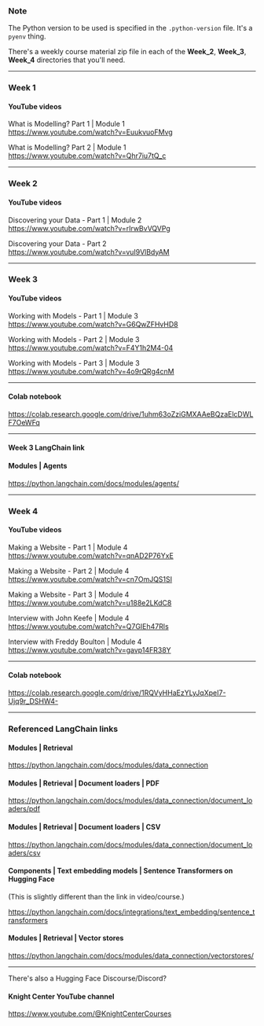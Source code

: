 ### Note
The Python version to be used is specified in the `.python-version` file. It's a `pyenv` thing.

There's a weekly course material zip file in each of the **Week_2**, **Week_3**, **Week_4** directories that you'll need.

----

### Week 1

#### YouTube videos

What is Modelling? Part 1 | Module 1  
https://www.youtube.com/watch?v=EuukvuoFMvg

What is Modelling? Part 2 | Module 1  
https://www.youtube.com/watch?v=Qhr7iu7tQ_c

---

### Week 2

#### YouTube videos

Discovering your Data - Part 1 | Module 2  
https://www.youtube.com/watch?v=rIrwBvVQVPg

Discovering your Data - Part 2  
https://www.youtube.com/watch?v=vuI9VlBdyAM

----

### Week 3

#### YouTube videos

Working with Models - Part 1 | Module 3  
https://www.youtube.com/watch?v=G6QwZFHvHD8

Working with Models - Part 2 | Module 3  
https://www.youtube.com/watch?v=F4Y1h2M4-04

Working with Models - Part 3 | Module 3  
https://www.youtube.com/watch?v=4o9rQRg4cnM

----

#### Colab notebook
https://colab.research.google.com/drive/1uhm63oZziGMXAAeBQzaElcDWLF7OeWFq

----

#### Week 3 LangChain link

#### Modules | Agents

https://python.langchain.com/docs/modules/agents/

----

### Week 4

#### YouTube videos

Making a Website - Part 1 | Module 4  
https://www.youtube.com/watch?v=qnAD2P76YxE

Making a Website - Part 2 | Module 4  
https://www.youtube.com/watch?v=cn7OmJQS1SI

Making a Website - Part 3 | Module 4  
https://www.youtube.com/watch?v=u188e2LKdC8

Interview with John Keefe | Module 4  
https://www.youtube.com/watch?v=Q7GIEh47Rls

Interview with Freddy Boulton | Module 4  
https://www.youtube.com/watch?v=gavp14FR38Y

----

#### Colab notebook
https://colab.research.google.com/drive/1RQVyHHaEzYLyJqXpeI7-Ujq9r_DSHW4-

----

### Referenced LangChain links

#### Modules | Retrieval

https://python.langchain.com/docs/modules/data_connection

#### Modules | Retrieval | Document loaders | PDF

https://python.langchain.com/docs/modules/data_connection/document_loaders/pdf

#### Modules | Retrieval | Document loaders | CSV

https://python.langchain.com/docs/modules/data_connection/document_loaders/csv

#### Components | Text embedding models | Sentence Transformers on Hugging Face

(This is slightly different than the link in video/course.)

https://python.langchain.com/docs/integrations/text_embedding/sentence_transformers

#### Modules | Retrieval | Vector stores

https://python.langchain.com/docs/modules/data_connection/vectorstores/

----

There's also a Hugging Face Discourse/Discord?

#### Knight Center YouTube channel

https://www.youtube.com/@KnightCenterCourses
